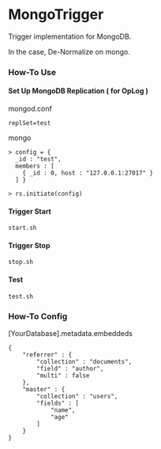 MongoTrigger
============

Trigger implementation for MongoDB.

In the case, De-Normalize on mongo.

### How-To Use

#### Set Up MongoDB Replication ( for OpLog )

mongod.conf
```
replSet=test
```

mongo
```
> config = {
  _id : "test",
  members : [
    { _id : 0, host : "127.0.0.1:27017" }
  ] }

> rs.initiate(config)
```

#### Trigger Start
```
start.sh
```

#### Trigger Stop
```
stop.sh
```

#### Test
```
test.sh
```

### How-To Config

[YourDatabase].metadata.embeddeds
```
{
    "referrer" : {
        "collection" : "documents",
        "field" : "author",
        "multi" : false
    },
    "master" : {
        "collection" : "users",
        "fields" : [ 
            "name", 
            "age"
        ]
    }
}
```
